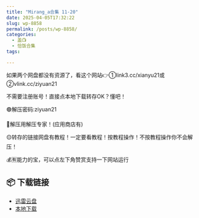 ```yaml
---
title: "Mirang_a合集 11-20"
date: 2025-04-05T17:32:22
slug: wp-8858
permalink: /posts/wp-8858/
categories:
  - 盖📺
  - 恰饭合集
tags:

---
```


如果两个网盘都没有资源了，看这个网站👉①link3.cc/xianyu21或②vlink.cc/ziyuan21

不需要注册账号！直接点本地下载转存OK？懂吧！

🟢解压密码:ziyuan21

🔵解压用解压专家！(应用商店有)

🟡转存的链接网盘有教程！一定要看教程！按教程操作！不按教程操作你不会解压！

💰🈶能力的宝，可以点左下角赞赏支持一下网站运行

## 📦 下载链接
- [迅雷云盘](https://blziyuan21.com/pay-download/8858?key=82e9a64735&down_id=0)
- [本地下载](https://blziyuan21.com/pay-download/8858?key=82e9a64735&down_id=1)

